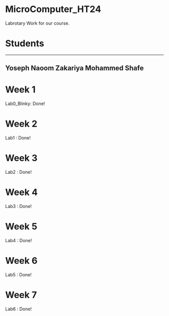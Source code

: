 # MicroComputer_HT24
Labrotary Work for our course.

# Students
-----------------
Yoseph Naoom
Zakariya Mohammed Shafe
---------------

# Week 1
Lab0_Blinky: Done!

# Week 2
Lab1       : Done!

# Week 3
Lab2       : Done!

# Week 4
Lab3       : Done!

# Week 5
Lab4       : Done!

# Week 6
Lab5       : Done!

# Week 7
Lab6      : Done!

